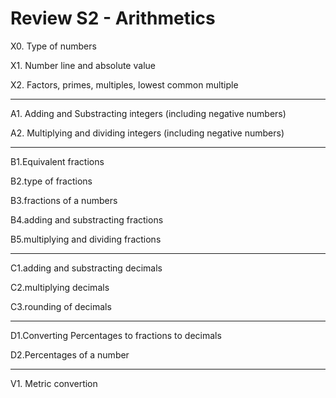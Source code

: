 # Review S2 - Arithmetics 

X0. Type of numbers 

X1. Number line and absolute value 

X2. Factors, primes, multiples, lowest common multiple

-----

A1. Adding and Substracting integers (including negative numbers)

A2. Multiplying and dividing integers (including negative numbers) 

-----

B1.Equivalent fractions 

B2.type of fractions 

B3.fractions of a numbers 

B4.adding and substracting fractions 

B5.multiplying and dividing fractions 

-----

C1.adding and substracting decimals 

C2.multiplying decimals 

C3.rounding of decimals

-----
D1.Converting Percentages to fractions to decimals 

D2.Percentages of a number

------
V1. Metric convertion 


